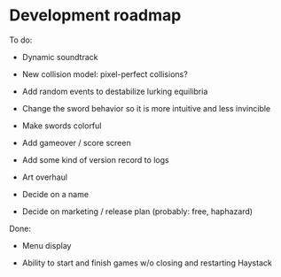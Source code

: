 # Development roadmap

To do: 




* Dynamic soundtrack

* New collision model: pixel-perfect collisions? 

* Add random events to destabilize lurking equilibria

* Change the sword behavior so it is more intuitive and less invincible

* Make swords colorful

* Add gameover / score screen

* Add some kind of version record to logs

* Art overhaul

* Decide on a name

* Decide on marketing / release plan (probably: free, haphazard)

Done: 

* Menu display

* Ability to start and finish games w/o closing and restarting Haystack
